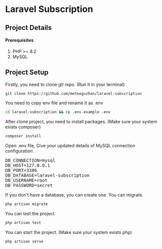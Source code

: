 # Laravel Subscription
## Project Details

#### Prerequisites
1. PHP >= 8.2
2. MySQL
## Project Setup
Firstly, you need to clone git repo. (Run it in your terminal)
```bash
git clone https://github.com/meteoguzhan/laravel-subscription
```
You need to copy env file and rename it as .env
```bash
cd laravel-subscription && cp .env.example .env
```
After clone project, you need to install packages. (Make sure your system exists composer)
```bash
composer install
```
Open .env file, Give your updated details of MySQL connection configuration.
<pre>
DB_CONNECTION=mysql
DB_HOST=127.0.0.1
DB_PORT=3306
DB_DATABASE=laravel-subscription
DB_USERNAME=root
DB_PASSWORD=secret
</pre>
If you don't have a database, you can create one.
You can migrate.
```bash
php artisan migrate
```
You can test the project.
```bash
php artisan test
```
You can start the project. (Make sure your system exists php)
```bash
php artisan serve
```
